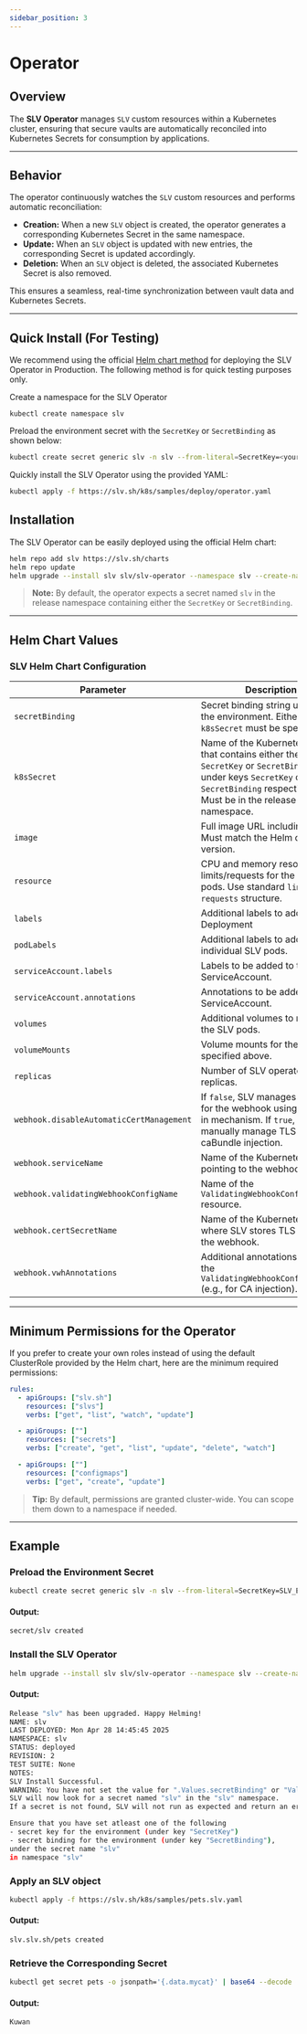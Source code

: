 ```yaml
---
sidebar_position: 3
---
```

# Operator

## Overview

The **SLV Operator** manages `SLV` custom resources within a Kubernetes cluster, ensuring that secure vaults are automatically reconciled into Kubernetes Secrets for consumption by applications.

---

## Behavior

The operator continuously watches the `SLV` custom resources and performs automatic reconciliation:

- **Creation:** When a new `SLV` object is created, the operator generates a corresponding Kubernetes Secret in the same namespace.
- **Update:** When an `SLV` object is updated with new entries, the corresponding Secret is updated accordingly.
- **Deletion:** When an `SLV` object is deleted, the associated Kubernetes Secret is also removed.

This ensures a seamless, real-time synchronization between vault data and Kubernetes Secrets.

---

## Quick Install (For Testing)

We recommend using the official [Helm chart method](#installation) for deploying the SLV Operator in Production. The following method is for quick testing purposes only.

Create a namespace for the SLV Operator
```
kubectl create namespace slv
```

Preload the environment secret with the `SecretKey` or `SecretBinding` as shown below:
```bash
kubectl create secret generic slv -n slv --from-literal=SecretKey=<your_slv_env_secret_key>
```

Quickly install the SLV Operator using the provided YAML:
```bash
kubectl apply -f https://slv.sh/k8s/samples/deploy/operator.yaml
```

## Installation 

The SLV Operator can be easily deployed using the official Helm chart:

```bash
helm repo add slv https://slv.sh/charts
helm repo update
helm upgrade --install slv slv/slv-operator --namespace slv --create-namespace
```

> **Note:** By default, the operator expects a secret named `slv` in the release namespace containing either the `SecretKey` or `SecretBinding`.

---

## Helm Chart Values

### SLV Helm Chart Configuration

| Parameter | Description | Default |
|---|---|---|
| `secretBinding` | Secret binding string used for the environment. Either this or `k8sSecret` must be specified. | `""` |
| `k8sSecret` | Name of the Kubernetes Secret that contains either the `SecretKey` or `SecretBinding` under keys `SecretKey` or `SecretBinding` respectively. Must be in the release namespace. | `""` |
| `image` | Full image URL including tag. Must match the Helm chart version. | `"ghcr.io/amagioss/slv:<CHART_VERSION>"` |
| `resource` | CPU and memory resource limits/requests for the operator pods. Use standard `limits` and `requests` structure. | Refer Helm |
| `labels` | Additional labels to add to the Deployment | `{}` |
| `podLabels` | Additional labels to add to individual SLV pods. | `{}` |
| `serviceAccount.labels` | Labels to be added to the ServiceAccount. | `{}` |
| `serviceAccount.annotations` | Annotations to be added to the ServiceAccount. | `{}` |
| `volumes` | Additional volumes to mount in the SLV pods. | `[]` |
| `volumeMounts` | Volume mounts for the volumes specified above. | `[]` |
| `replicas` | Number of SLV operator replicas. | `1` |
| `webhook.disableAutomaticCertManagement` | If `false`, SLV manages TLS certs for the webhook using the built-in mechanism. If `true`, you must manually manage TLS and caBundle injection. | `false` |
| `webhook.serviceName` | Name of the Kubernetes service pointing to the webhook server. | `"slv-webhook-service"` |
| `webhook.validatingWebhookConfigName` | Name of the `ValidatingWebhookConfiguration` resource. | `"slv-operator-validating-webhook"` |
| `webhook.certSecretName` | Name of the Kubernetes Secret where SLV stores TLS certs for the webhook. | `"slv-webhook-server-cert"` |
| `webhook.vwhAnnotations` | Additional annotations to add to the `ValidatingWebhookConfiguration` (e.g., for CA injection). | `{}` |

---

## Minimum Permissions for the Operator

If you prefer to create your own roles instead of using the default ClusterRole provided by the Helm chart, here are the minimum required permissions:

```yaml
rules:
  - apiGroups: ["slv.sh"]
    resources: ["slvs"]
    verbs: ["get", "list", "watch", "update"]

  - apiGroups: [""]
    resources: ["secrets"]
    verbs: ["create", "get", "list", "update", "delete", "watch"]

  - apiGroups: [""]
    resources: ["configmaps"]
    verbs: ["get", "create", "update"]
```

> **Tip:** By default, permissions are granted cluster-wide. You can scope them down to a namespace if needed.
---

## Example

### Preload the Environment Secret

```bash
kubectl create secret generic slv -n slv --from-literal=SecretKey=SLV_ESK_AEAEKAAATI5CXB7QMFSUGY4RUT6UTUSK7SGMIECTJKRTQBFY6BN5ZV5M5XGF6DWLV2RVCJJSMXH43DJ6A5TK7Y6L6PYEMCDGQRBX46GUQPUIYUQ
```
#### Output:
```bash
secret/slv created
```

### Install the SLV Operator
```bash
helm upgrade --install slv slv/slv-operator --namespace slv --create-namespace
```
#### Output:
```bash
Release "slv" has been upgraded. Happy Helming!
NAME: slv
LAST DEPLOYED: Mon Apr 28 14:45:45 2025
NAMESPACE: slv
STATUS: deployed
REVISION: 2
TEST SUITE: None
NOTES:
SLV Install Successful.
WARNING: You have not set the value for ".Values.secretBinding" or "Values.slvEnvironment.k8sSecret".
SLV will now look for a secret named "slv" in the "slv" namespace.
If a secret is not found, SLV will not run as expected and return an error.

Ensure that you have set atleast one of the following
- secret key for the environment (under key "SecretKey") 
- secret binding for the environment (under key "SecretBinding"),
under the secret name "slv" 
in namespace "slv"
```

### Apply an SLV object
```bash
kubectl apply -f https://slv.sh/k8s/samples/pets.slv.yaml
```
#### Output:
```bash
slv.slv.sh/pets created
```

### Retrieve the Corresponding Secret
```bash
kubectl get secret pets -o jsonpath='{.data.mycat}' | base64 --decode
```
#### Output:
```bash
Kuwan
```








